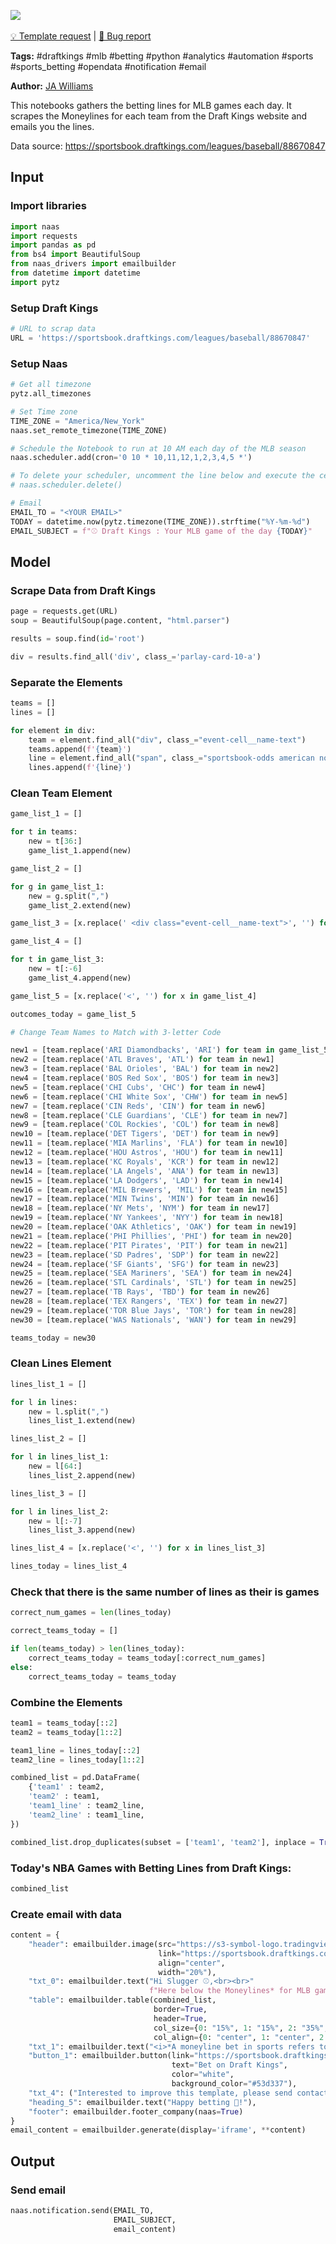 <a href="https://app.naas.ai/user-redirect/naas/downloader?url=https://raw.githubusercontent.com/jupyter-naas/awesome-notebooks/master/Draft%20Kings/Draft_Kings_Get_MLB_Moneylines.ipynb" target="_parent"><img src="https://naasai-public.s3.eu-west-3.amazonaws.com/open_in_naas.svg"/></a><br><br><a href="https://github.com/jupyter-naas/awesome-notebooks/issues/new?assignees=&labels=&template=template-request.md&title=Tool+-+Action+of+the+notebook+">💡 Template request</a> | <a href="https://github.com/jupyter-naas/awesome-notebooks/issues/new?assignees=&labels=&template=bug_report.md&title=Draft+Kings+-+Get+MLB+Moneylines:+Error+short+description">🚨 Bug report</a>

**Tags:** #draftkings #mlb #betting #python #analytics #automation #sports #sports_betting #opendata #notification #email

**Author:** [JA Williams](https://www.linkedin.com/in/ja-williams-529517187/)

This notebooks gathers the betting lines for MLB games each day. It scrapes the Moneylines for each team from the Draft Kings website and emails you the lines.

Data source: https://sportsbook.draftkings.com/leagues/baseball/88670847

## Input

### Import libraries


```python
import naas
import requests
import pandas as pd
from bs4 import BeautifulSoup
from naas_drivers import emailbuilder
from datetime import datetime
import pytz
```

### Setup Draft Kings


```python
# URL to scrap data
URL = 'https://sportsbook.draftkings.com/leagues/baseball/88670847'
```

### Setup Naas


```python
# Get all timezone
pytz.all_timezones
```


```python
# Set Time zone
TIME_ZONE = "America/New_York"
naas.set_remote_timezone(TIME_ZONE)
```


```python
# Schedule the Notebook to run at 10 AM each day of the MLB season
naas.scheduler.add(cron='0 10 * 10,11,12,1,2,3,4,5 *')

# To delete your scheduler, uncomment the line below and execute the cell
# naas.scheduler.delete()
```


```python
# Email
EMAIL_TO = "<YOUR EMAIL>"
TODAY = datetime.now(pytz.timezone(TIME_ZONE)).strftime("%Y-%m-%d")
EMAIL_SUBJECT = f"⚾ Draft Kings : Your MLB game of the day {TODAY}"
```

## Model

### Scrape Data from Draft Kings


```python
page = requests.get(URL)
soup = BeautifulSoup(page.content, "html.parser")
```


```python
results = soup.find(id='root')
```


```python
div = results.find_all('div', class_='parlay-card-10-a')
```

### Separate the Elements


```python
teams = []
lines = []

for element in div:
    team = element.find_all("div", class_="event-cell__name-text")
    teams.append(f'{team}')
    line = element.find_all("span", class_="sportsbook-odds american no-margin default-color")
    lines.append(f'{line}')
```

### Clean Team Element


```python
game_list_1 = []

for t in teams:
    new = t[36:]
    game_list_1.append(new)

```


```python
game_list_2 = []

for g in game_list_1:
    new = g.split(",")
    game_list_2.extend(new)
```


```python
game_list_3 = [x.replace(' <div class="event-cell__name-text">', '') for x in game_list_2]
```


```python
game_list_4 = []

for t in game_list_3:
    new = t[:-6]
    game_list_4.append(new)
```


```python
game_list_5 = [x.replace('<', '') for x in game_list_4]
```


```python
outcomes_today = game_list_5
```


```python
# Change Team Names to Match with 3-letter Code

new1 = [team.replace('ARI Diamondbacks', 'ARI') for team in game_list_5]
new2 = [team.replace('ATL Braves', 'ATL') for team in new1]
new3 = [team.replace('BAL Orioles', 'BAL') for team in new2]
new4 = [team.replace('BOS Red Sox', 'BOS') for team in new3]
new5 = [team.replace('CHI Cubs', 'CHC') for team in new4]
new6 = [team.replace('CHI White Sox', 'CHW') for team in new5]
new7 = [team.replace('CIN Reds', 'CIN') for team in new6]
new8 = [team.replace('CLE Guardians', 'CLE') for team in new7]
new9 = [team.replace('COL Rockies', 'COL') for team in new8]
new10 = [team.replace('DET Tigers', 'DET') for team in new9]
new11 = [team.replace('MIA Marlins', 'FLA') for team in new10]
new12 = [team.replace('HOU Astros', 'HOU') for team in new11]
new13 = [team.replace('KC Royals', 'KCR') for team in new12]
new14 = [team.replace('LA Angels', 'ANA') for team in new13]
new15 = [team.replace('LA Dodgers', 'LAD') for team in new14]
new16 = [team.replace('MIL Brewers', 'MIL') for team in new15]
new17 = [team.replace('MIN Twins', 'MIN') for team in new16]
new18 = [team.replace('NY Mets', 'NYM') for team in new17]
new19 = [team.replace('NY Yankees', 'NYY') for team in new18]
new20 = [team.replace('OAK Athletics', 'OAK') for team in new19]
new21 = [team.replace('PHI Phillies', 'PHI') for team in new20]
new22 = [team.replace('PIT Pirates', 'PIT') for team in new21]
new23 = [team.replace('SD Padres', 'SDP') for team in new22]
new24 = [team.replace('SF Giants', 'SFG') for team in new23]
new25 = [team.replace('SEA Mariners', 'SEA') for team in new24]
new26 = [team.replace('STL Cardinals', 'STL') for team in new25]
new27 = [team.replace('TB Rays', 'TBD') for team in new26]
new28 = [team.replace('TEX Rangers', 'TEX') for team in new27]
new29 = [team.replace('TOR Blue Jays', 'TOR') for team in new28]
new30 = [team.replace('WAS Nationals', 'WAN') for team in new29]
```


```python
teams_today = new30
```

### Clean Lines Element


```python
lines_list_1 = []

for l in lines:
    new = l.split(",")
    lines_list_1.extend(new)
```


```python
lines_list_2 = []

for l in lines_list_1:
    new = l[64:]
    lines_list_2.append(new)
```


```python
lines_list_3 = []

for l in lines_list_2:
    new = l[:-7]
    lines_list_3.append(new)
```


```python
lines_list_4 = [x.replace('<', '') for x in lines_list_3]
```


```python
lines_today = lines_list_4
```

### Check that there is the same number of lines as their is games


```python
correct_num_games = len(lines_today)
```


```python
correct_teams_today = []

if len(teams_today) > len(lines_today):
    correct_teams_today = teams_today[:correct_num_games]
else:
    correct_teams_today = teams_today
```

### Combine the Elements


```python
team1 = teams_today[::2]
team2 = teams_today[1::2]

team1_line = lines_today[::2]
team2_line = lines_today[1::2]

combined_list = pd.DataFrame(
    {'team1' : team2, 
    'team2' : team1, 
    'team1_line' : team2_line, 
    'team2_line' : team1_line,
})

combined_list.drop_duplicates(subset = ['team1', 'team2'], inplace = True)
```

### Today's NBA Games with Betting Lines from Draft Kings:


```python
combined_list
```

### Create email with data


```python
content = {
    "header": emailbuilder.image(src="https://s3-symbol-logo.tradingview.com/draftkings--600.png",
                                 link="https://sportsbook.draftkings.com",
                                 align="center",
                                 width="20%"),
    "txt_0": emailbuilder.text("Hi Slugger ⚾,<br><br>"
                               f"Here below the Moneylines* for MLB games as of {TODAY} :<br>"),
    "table": emailbuilder.table(combined_list,
                                border=True,
                                header=True,
                                col_size={0: "15%", 1: "15%", 2: "35%", 3: "35%"},
                                col_align={0: "center", 1: "center", 2: "center", 3: "center"}),
    "txt_1": emailbuilder.text("<i>*A moneyline bet in sports refers to a wager on the winning team. Plus odds (+) mean that amount of money would be made on a $100 bet. (eg. +150 means if you bet $100, you would win $150 of profit, for a total return of $250). Minus odds (-) mean you would have to bet that amount of money to make $100 of profit. (eg. -150 means you would need to bet $150 to win $100 of profit, for a total return of $250).</i>"),
    "button_1": emailbuilder.button(link="https://sportsbook.draftkings.com",
                                    text="Bet on Draft Kings",
                                    color="white",
                                    background_color="#53d337"),
    "txt_4": ("Interested to improve this template, please send contact <a href='https://www.linkedin.com/in/ja-williams-529517187'>JA Williams<a/> or send a message to Naas Core Team at hello@naas.ai.<br><br>"),
    "heading_5": emailbuilder.text("Happy betting 💸!"),
    "footer": emailbuilder.footer_company(naas=True)
}
email_content = emailbuilder.generate(display='iframe', **content)
```

## Output

### Send email


```python
naas.notification.send(EMAIL_TO,
                       EMAIL_SUBJECT,
                       email_content)
```
